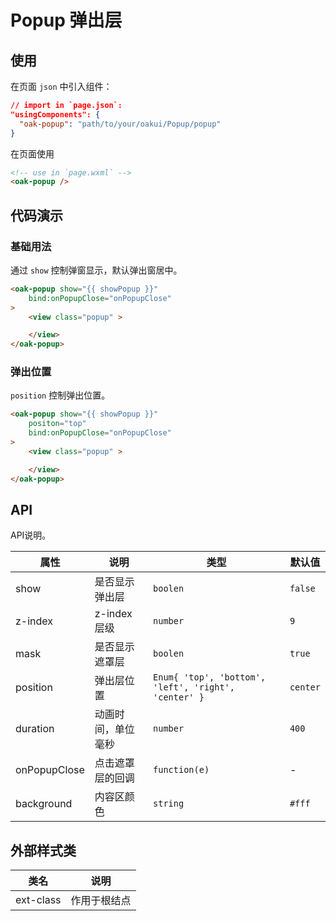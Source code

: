 # Popup 弹出层

## 使用

在页面 `json` 中引入组件：

```json
// import in `page.json`:
"usingComponents": {
  "oak-popup": "path/to/your/oakui/Popup/popup"
}
```

在页面使用
```html
<!-- use in `page.wxml` -->
<oak-popup />
```

## 代码演示
### 基础用法
通过 `show` 控制弹窗显示，默认弹出窗居中。
```html
<oak-popup show="{{ showPopup }}"
    bind:onPopupClose="onPopupClose"
>
    <view class="popup" >

    </view>
</oak-popup>
```

### 弹出位置
`position` 控制弹出位置。
```html
<oak-popup show="{{ showPopup }}"
    positon="top"
    bind:onPopupClose="onPopupClose"
>
    <view class="popup" >

    </view>
</oak-popup>
```


## API
API说明。

| 属性 | 说明 | 类型 | 默认值 |
|-----------|-----------|-----------|-------------|
| show | 是否显示弹出层 | `boolen` | `false` |
| z-index | z-index 层级 | `number` | `9` |
| mask | 是否显示遮罩层 | `boolen` | `true` |
| position | 弹出层位置 | `Enum{ 'top', 'bottom', 'left', 'right', 'center' }` | `center` |
| duration | 动画时间，单位毫秒 | `number` | `400` |
| onPopupClose | 点击遮罩层的回调 | `function(e)` | - |
| background | 内容区颜色 | `string` | `#fff` |

## 外部样式类

| 类名 | 说明 |
|-----------|-----------|
| ext-class | 作用于根结点 |


